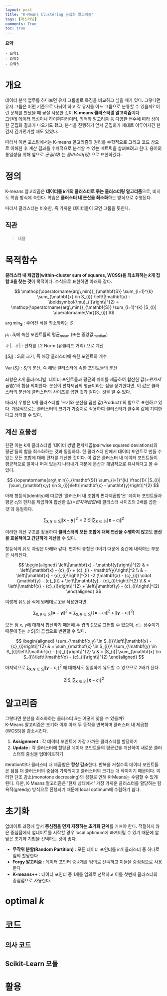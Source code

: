```yaml
---
layout: post
title: "K-Means Clustering 군집화 알고리즘"
tags: [머신러닝]
comments: True
toc: true
---
```


**요약**
```
- 요약1
- 요약2
- 요약3
```

# 개요

데이터 분석 업무를 하다보면 유저 그룹별로 특징을 비교하고 싶을 때가 있다. 그렇다면 유저 그룹은 어떤 기준으로 나눠야 하고 각 유저를 어느 그룹으로 분류할 수 있을까? 이런 문제를 만났을 때 곧잘 사용한 것이 **K-means 클러스터링 알고리즘**이다.  
그런데 데이터 특성이나 하이퍼파라미터, 최적화 알고리즘 등 다양한 변수에 따라 상이한 군집화 결과가 나오기도 했고, 분석을 진행하기 앞서 군집화가 제대로 이루어지긴 한 건지 긴가민가할 때도 있었다.

따라서 이번 포스팅에서는 K-means 알고리즘의 원리를 수학적으로 그리고 코드 상으로 이해한 후 계산 결과를 수치적으로 분석할 수 있는 메트릭을 살펴보려고 한다. 용어의 통일성을 위해 앞으로 *군집(화)* 는 *클러스터(링)* 으로 표현하겠다.

# 정의

K-means 알고리즘은 **데이터를 $k$개의 클러스터로 묶는 클러스터링 알고리즘**으로, 비지도 학습 방식에 속한다. 학습은 **클러스터 내 분산을 최소화**하는 방식으로 수행된다.

따라서 클러스터는 비슷한, 즉 가까운 데이터들이 모인 그룹을 뜻한다.

## 직관

>내용

# 목적함수

**클러스터 내 제곱합(within-cluster sum of squares, WCSS)을 최소화하는 $k$개 집합 $S$을 찾는 것**이 목적이다. 수식으로 표현하면 아래와 같다. 

$$
\mathop{\operatorname{arg\,min}}_{\mathbf{S}} \sum_{i=1}^{k} \sum_{\mathbf{x} \in S_{i}} \left\|\mathbf{x} - \boldsymbol{\mu}_{i}\right\|^{2} = \mathop{\operatorname{arg\,min}}_{\mathbf{S}} \sum_{i=1}^{k} |S_{i}| \operatorname{Var}(S_{i})
$$  


${\operatorname{arg\,min}}_{\mathbf{S}}$
 : 주어진 식을 최소화하는 $S$

${\mu}_{i}$
 : $S_i$에 속한 포인트들의 평균<sub>mean</sub> (또는 중앙값<sub>median</sub>)<br>

$\||...\||$
: 편차를 L2 Norm (유클리드 거리) 으로 계산

$\|S_i\|$
: $S_i$의 크기, 즉 해당 클러스터에 속한 포인트의 개수

$\operatorname{Var}(S_{i})$
: $S_i$의 분산, 즉 해당 클러스터에 속한 포인트들의 분산

좌항은 $k$개 클러스터별 '데이터 포인트들과 평균의 차이를 제곱하여 합산한 값(*=편차제곱합*)'의 합을 의미한다. 분산이 편차제곱의 평균이라는 점을 상기한다면, 이 값은 클러스터의 분산에 클러스터의 사이즈를 곱한 것과 같다는 것을 알 수 있다.

따라서 우항은 $k$개 클러스터별 '크기와 분산을 곱한 값(Product)'의 합으로 표현하고 있다. 개념적으로는 클러스터의 크기가 가중치로 작용하여 클러스터가 클수록 값에 기여한다고 생각할 수 있다.  

## 계산 효율성

한편 이는 $k$개 클러스터별 '데이터 쌍별 편차제곱(pairwise squared deviations)의 평균'들의 합을 최소화하는 것과 동일하다. 한 클러스터 안에서 데이터 포인트로 만들 수 있는 모든 조합에 대해 편차를 계산한 것이다. 이 값은 클러스터 내 데이터 포인트들이 평균적으로 얼마나 퍼져 있는지 나타내기 때문에 분산과 개념적으로 유사하다고 볼 수 있다.

$$
{\operatorname{arg\,min}}_{\mathbf{S}} \sum_{i=1}^{k} \frac{1}{ |S_{i}| }\sum_{\mathbf{x,y} \in S_{i}}\left\|\mathbf{x} - \mathbf{y}\right\|^{2}
$$

아래 항등식(identity)에 따르면 '클러스터 내 조합의 편차제곱합'은 '데이터 포인트들과 평균 $c_{i}$의 편차를 제곱하여 합산한 값(*=편차제곱합*)에 클러스터 사이즈의 $2$배를 곱한 것'과 동일하다. 

$$
\sum_{\mathbf{x,y} \in S_{i}}\left\|\mathbf{x} - \mathbf{y}\right\|^{2}=2|S_{i}|\sum_{\mathbf{x} \in S_{i}}\left\|\mathbf{x} - {c}_{i}\right\|^{2}
$$

이러한 계산 구조를 활용하여 **클러스터의 모든 조합에 대해 연산을 수행하지 않고도 분산을 효율적이고 간단하게 계산**할 수 있다.  

항등식의 유도 과정은 아래와 같다. 편차의 총합은 $0$이기 때문에 중간에 내적하는 부분은 사라진다.

$$
\begin{aligned}
\left\|\mathbf{x} - \mathbf{y}\right\|^{2} 
& = \left\|\mathbf{x} - {c}_{i} + {c}_{i} - \mathbf{y}\right\|^2 \\
& = \left\|\mathbf{x} - {c}_{i}\right\|^{2} -2 (\mathbf{x} - {c}_{i}) \cdot (\mathbf{y} - {c}_{i}) + \left\|\mathbf{y} - {c}_{i}\right\|^{2} \\
& = \left\|\mathbf{x} - {c}_{i}\right\|^{2} + \left\|\mathbf{y} - {c}_{i}\right\|^{2}
\end{aligned}
$$

이렇게 유도된 식에 원래대로 $\sum$을 적용한다면,

$$
\sum_{\mathbf{x,y} \in S_{i}}\left\|\mathbf{x} - \mathbf{y}\right\|^{2} 
 = \sum_{\mathbf{x,y} \in S_{i}} (\left\|\mathbf{x} - {c}_{i}\right\|^{2} + \left\|\mathbf{y} - {c}_{i}\right\|^{2})
$$

모든 점 $x$, $y$에 대해서 합산하기 때문에 두 겹의 $\sum$으로 표현할 수 있으며, $c$는 상수이기 때문에 $\sum$는 $\|S\|$의 곱셉으로 변환할 수 있다.

$$
\begin{aligned}
\sum_{\mathbf{x,y} \in S_{i}}\left\|\mathbf{x} - {c}_{i}\right\|^{2}
& = \sum_{\mathbf{x} \in S_{i}}\ \sum_{\mathbf{y} \in S_{i}}\left\|\mathbf{x} - {c}_{i}\right\|^{2} \\
& = |S_{i}| \sum_{\mathbf{x} \in S_{i}}\left\|\mathbf{x} - {c}_{i}\right\|^{2} 
\end{aligned}
$$

마지막으로 $\sum_{\mathbf{x,y} \in S_{i}}\left\|\mathbf{y} - {c}_{i}\right\|^{2}$ 에 대해서도 동일하게 유도할 수 있으므로 $2$배가 된다.

$$
2|S_{i}|\sum_{\mathbf{x} \in S_{i}}\left\|\mathbf{x} - {c}_{i}\right\|^{2}
$$

# 알고리즘
그렇다면 분산을 최소화하는 클러스터 $S$는 어떻게 찾을 수 있을까?  
K-Means 알고리즘은 초기화 이후 아래 두 동작을 반복하며 클러스터 내 제곱합(WCSS)을 감소시킨다.

1. **Assignment** : 각 데이터 포인트에 가장 가까운 클러스터를 할당하기
2. **Update** : 각 클러스터에 할당된 데이터 포인트들의 평균값을 계산하여 새로운 클러스터의 중심을 업데이트하기

iteration마다 클러스터 내 제곱합은 **항상 감소**한다. 반복을 거칠수록 데이터 포인트들은 점점 더 클러스터의 중심에 가까워지고 클러스터의 크기는 더 작아지기 때문이다. 이러한 단조 감소(monotone decreasing)의 성질로 인해 K-Means는 수렴할 수 있게 된다. 다만, K-Means 알고리즘은 '현재 상태에서' 가장 가까운 클러스터를 할당하는 탐욕적(greedy) 방식으로 진행되기 때문에 local optimum에 수렴하기 쉽다.


# 초기화
업데이트 과정에 앞서 **중심점을 먼저 지정하는 초기화 단계**를 거쳐야 한다. 적절하지 않은 중심점에서 업데이트를 시작할 경우 local optimum에 빠져버릴 수 있기 때문에 알맞은 초기화 기법을 선택하는 것이 좋다.

- **무작위 분할(Random Partition)** : 모든 데이터 포인터를 $k$개 클러스터 중 하나로 임의 할당한다
- **Forgy 알고리즘** : 데이터 포인터 중 $k$개를 임의로 선택하고 이들을 중심점으로 사용한다
- **K-means++** : 데이터 포인터 중 $1$개를 임의로 선택하고 이를 첫번째 클러스터의 중심점으로 사용한다. 



# optimal $k$

# 코드

## 의사 코드

## Scikit-Learn 모듈

# 활용

